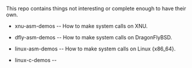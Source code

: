 This repo contains things not interesting or complete enough to have their own.

  * xnu-asm-demos -- How to make system calls on XNU.

  * dfly-asm-demos -- How to make system calls on DragonFlyBSD.

  * linux-asm-demos -- How to make system calls on Linux {x86_64}.

  * linux-c-demos --

